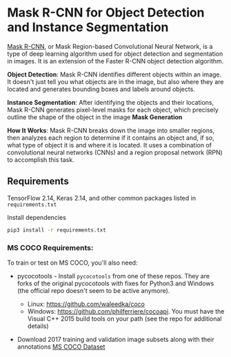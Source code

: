 # Mask R-CNN for Object Detection and Instance Segmentation
[Mask R-CNN](https://arxiv.org/abs/1703.06870), or Mask Region-based Convolutional Neural Network, is a type of deep learning algorithm used for object detection and segmentation in images. It is an extension of the Faster R-CNN object detection algorithm. 

**Object Detection**: Mask R-CNN identifies different objects within an image. It doesn't just tell you what objects are in the image, but also where they are located and generates bounding boxes and labels around objects.

**Instance Segmentation**: After identifying the objects and their locations, Mask R-CNN generates pixel-level masks for each object, which precisely outline the shape of the object in the image **Mask Generation**

**How It Works**: Mask R-CNN breaks down the image into smaller regions, then analyzes each region to determine if it contains an object and, if so, what type of object it is and where it is located. It uses a combination of convolutional neural networks (CNNs) and a region proposal network (RPN) to accomplish this task.



## Requirements
TensorFlow 2.14, Keras 2.14, and other common packages listed in `requirements.txt`

Install dependencies
   ```bash
   pip3 install -r requirements.txt
   ```
### MS COCO Requirements:
To train or test on MS COCO, you'll also need:
* pycocotools - Install `pycocotools` from one of these repos. They are forks of the original pycocotools with fixes for Python3 and Windows (the official repo doesn't seem to be active anymore).

     * Linux: https://github.com/waleedka/coco
    * Windows: https://github.com/philferriere/cocoapi.
    You must have the Visual C++ 2015 build tools on your path (see the repo for additional details)
* Download 2017 training and validation image subsets along with their annotations [MS COCO Dataset](http://cocodataset.org/#home)


